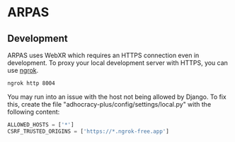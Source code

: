 # ARPAS

## Development

ARPAS uses WebXR which requires an HTTPS connection even in development. To proxy your local development server with HTTPS, you can use [ngrok](https://ngrok.com/).

```bash
ngrok http 8004
```

You may run into an issue with the host not being allowed by Django. To fix this, create the file "adhocracy-plus/config/settings/local.py" with the following content:

```python
ALLOWED_HOSTS = ['*']
CSRF_TRUSTED_ORIGINS = ['https://*.ngrok-free.app']
```
